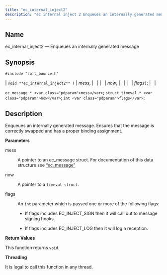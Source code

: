 ```yaml
---
title: "ec_internal_inject2"
description: "ec internal inject 2 Enqueues an internally generated message void ec internal inject 2 mess now flags ec message mess struct timeval now int flags Enqueues an internally generated message Ensures that the message is correctly swapped and has a proper binding assignment mess A pointer to an ec message..."
---
```


<a name="apis.ec_internal_inject2"></a> 
## Name

ec_internal_inject2 — Enqueues an internally generated message

## Synopsis

`#include "soft_bounce.h"`

| `void **ec_internal_inject2** (` | <var class="pdparam">mess</var>, |   |
|   | <var class="pdparam">now</var>, |   |
|   | <var class="pdparam">flags</var>`)`; |   |

`ec_message * <var class="pdparam">mess</var>`;
`struct timeval * <var class="pdparam">now</var>`;
`int <var class="pdparam">flags</var>`;<a name="idp47958304"></a> 
## Description

Enqueues an internally generated message. Ensures that the message is correctly swapped and has a proper binding assignment.

**<a name="idp47959616"></a> Parameters**

<dl class="variablelist">

<dt>mess</dt>

<dd>

A pointer to an ec_message struct. For documentation of this data structure see [“ec_message”](/momentum/3/3-api/structs-ec-message)

</dd>

<dt>now</dt>

<dd>

A pointer to a `timeval struct`.

</dd>

<dt>flags</dt>

<dd>

An `int` parameter which is passed one or more of the following flags:

*   If flags includes EC_INJECT_SIGN then it will call out to message signing hooks.

*   If flags includes EC_INJECT_LOG then it will log a reception.

</dd>

</dl>

**<a name="idp47970000"></a> Return Values**

This function returns `void`.

**<a name="idp47971360"></a> Threading**

It is legal to call this function in any thread.